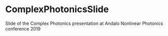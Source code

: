 # ComplexPhotonicsSlide
Slide of the Complex Photonics presentation at Andalo Nonlinear Photonics conference 2019
